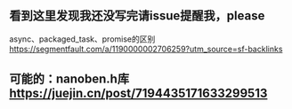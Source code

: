 ## 看到这里发现我还没写完请issue提醒我，please

async、packaged_task、promise的区别
https://segmentfault.com/a/1190000002706259?utm_source=sf-backlinks

## 可能的：nanoben.h库 https://juejin.cn/post/7194435171633299513